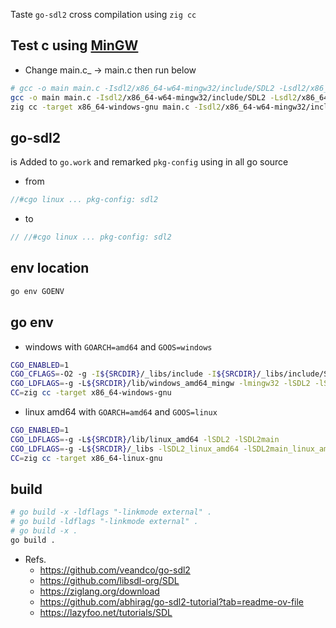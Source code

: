 Taste `go-sdl2` cross compilation using `zig cc`


## Test c using [MinGW](https://github.com/brechtsanders/winlibs_mingw)
* Change main.c_ -> main.c then run below
```sh
# gcc -o main main.c -Isdl2/x86_64-w64-mingw32/include/SDL2 -Lsdl2/x86_64-w64-mingw32/lib -lmingw32 -lSDL2main -lSDL2 -lole32 -lgdi32 -lversion -lsetupapi -limm32 -mwindows
gcc -o main main.c -Isdl2/x86_64-w64-mingw32/include/SDL2 -Lsdl2/x86_64-w64-mingw32/lib -lmingw32 -lSDL2main -lSDL2 -mwindows
zig cc -target x86_64-windows-gnu main.c -Isdl2/x86_64-w64-mingw32/include/SDL2 -Lsdl2/x86_64-w64-mingw32/lib -lmingw32 -lSDL2 -lSDL2main -lole32 -lgdi32 -lwinmm -lversion -lsetupapi -limm32 -loleaut32 -mwindows
```

## go-sdl2
is Added to `go.work` and remarked `pkg-config` using in all go source
* from 
```go
//#cgo linux ... pkg-config: sdl2
```
* to
```go
// //#cgo linux ... pkg-config: sdl2
```

## env location
```sh
go env GOENV
```

## go env
* windows with `GOARCH=amd64` and `GOOS=windows`
```sh
CGO_ENABLED=1
CGO_CFLAGS=-O2 -g -I${SRCDIR}/_libs/include -I${SRCDIR}/_libs/include/SDL2
CGO_LDFLAGS=-g -L${SRCDIR}/lib/windows_amd64_mingw -lmingw32 -lSDL2 -lSDL2main -lole32 -lgdi32 -lwinmm -lversion -lsetupapi -limm32 -loleaut32 -mwindows
CC=zig cc -target x86_64-windows-gnu
```

* linux amd64 with `GOARCH=amd64` and `GOOS=linux`
```sh
CGO_ENABLED=1
CGO_LDFLAGS=-g -L${SRCDIR}/lib/linux_amd64 -lSDL2 -lSDL2main
CGO_LDFLAGS=-g -L${SRCDIR}/_libs -lSDL2_linux_amd64 -lSDL2main_linux_amd64
CC=zig cc -target x86_64-linux-gnu
```

## build
```sh
# go build -x -ldflags "-linkmode external" .
# go build -ldflags "-linkmode external" .
# go build -x .
go build .
```

* Refs.
    * https://github.com/veandco/go-sdl2
    * https://github.com/libsdl-org/SDL
    * https://ziglang.org/download
    * https://github.com/abhirag/go-sdl2-tutorial?tab=readme-ov-file
    * https://lazyfoo.net/tutorials/SDL
